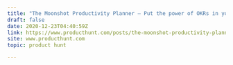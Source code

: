```yaml
---
title: "The Moonshot Productivity Planner — Put the power of OKRs in your pocket."
draft: false
date: 2020-12-23T04:40:59Z
link: https://www.producthunt.com/posts/the-moonshot-productivity-planner?utm_medium=RSS&utm_source=hune
site: www.producthunt.com
topic: product hunt  

---
```

